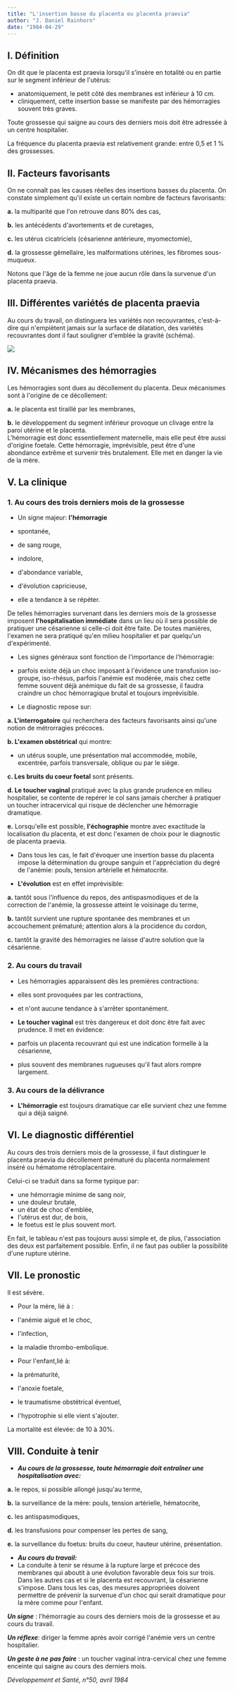 ```yaml
---
title: "L'insertion basse du placenta ou placenta praevia"
author: "J. Daniel Rainhorn"
date: "1984-04-29"
---
```


## I. Définition

On dit que le placenta est praevia lorsqu'il s'insère en totalité ou en partie sur le segment inférieur de l'utérus:

- anatomiquement, le petit côté des membranes est inférieur à 10 cm.
- cliniquement, cette insertion basse se manifeste par des hémorragies souvent très graves.

Toute grossesse qui saigne au cours des derniers mois doit être adressée à un centre hospitalier.

La fréquence du placenta praevia est relativement grande: entre 0,5 et 1 % des grossesses.

## II. Facteurs favorisants

On ne connaît pas les causes réelles des insertions basses du placenta. On constate simplement qu'il existe un certain nombre de facteurs favorisants:

**a.** la multiparité que l'on retrouve dans 80% des cas,

**b.** les antécédents d'avortements et de curetages,

**c.** les utérus cicatriciels (césarienne antérieure, myomectomie),

**d.** la grossesse gémellaire, les malformations utérines, les fibromes sous-muqueux.

Notons que l'âge de la femme ne joue aucun rôle dans la survenue d'un placenta praevia.

## III. Différentes variétés de placenta praevia

Au cours du travail, on distinguera les variétés non recouvrantes, c'est-à-dire qui n'empiètent jamais sur la surface de dilatation, des variétés recouvrantes dont il faut souligner d'emblée la gravité (schéma).

![](i119-1.jpg)

## IV. Mécanismes des hémorragies

Les hémorragies sont dues au décollement du placenta. Deux mécanismes sont à l'origine de ce décollement:

**a.** le placenta est tiraillé par les membranes,

**b.** le développement du segment inférieur provoque un clivage entre la paroi utérine et le placenta.  
L'hémorragie est donc essentiellement maternelle, mais elle peut être aussi d'origine foetale. Cette hémorragie, imprévisible, peut être d'une abondance extrême et survenir très brutalement. Elle met en danger la vie de la mère.

## V. La clinique

### 1. Au cours des trois derniers mois de la grossesse

- Un signe majeur: **l'hémorragie**

- spontanée,

- de sang rouge,

- indolore,

- d'abondance variable,

- d'évolution capricieuse,

- elle a tendance à se répéter.

De telles hémorragies survenant dans les derniers mois de la grossesse imposent **l'hospitalisation immédiate** dans un lieu où il sera possible de pratiquer une césarienne si celle-ci doit être faite. De toutes manières, l'examen ne sera pratiqué qu'en milieu hospitalier et par quelqu'un d'expérimenté.

- Les signes généraux sont fonction de l'importance de l'hémorragie:

- parfois existe déjà un choc imposant à l'évidence une transfusion iso-groupe, iso-rhésus, parfois l'anémie est modérée, mais chez cette femme souvent déjà anémique du fait de sa grossesse, il faudra craindre un choc hémorragique brutal et toujours imprévisible.

- Le diagnostic repose sur:

**a. L'interrogatoire** qui recherchera des facteurs favorisants ainsi qu'une notion de métrorragies précoces.

**b. L'examen obstétrical** qui montre:

- un utérus souple, une présentation mal accommodée, mobile, excentrée, parfois transversale, oblique ou par le siège.

**c. Les bruits du coeur foetal** sont présents.

**d. Le toucher vaginal** pratiqué avec la plus grande prudence en milieu hospitalier, se contente de repérer le col sans jamais chercher à pratiquer un toucher intracervical qui risque de déclencher une hémorragie dramatique.

**e.** Lorsqu'elle est possible, **l'échographie** montre avec exactitude la localisation du placenta, et est donc l'examen de choix pour le diagnostic de placenta praevia.

- Dans tous les cas, le fait d'évoquer une insertion basse du placenta impose la détermination du groupe sanguin et l'appréciation du degré de l'anémie: pouls, tension artérielle et hématocrite.

- **L'évolution** est en effet imprévisible:

**a.** tantôt sous l'influence du repos, des antispasmodiques et de la correction de l'anémie, la grossesse atteint le voisinage du terme,

**b.** tantôt survient une rupture spontanée des membranes et un accouchement prématuré; attention alors à la procidence du cordon,

**c.** tantôt la gravité des hémorragies ne laisse d'autre solution que la césarienne.

### 2. Au cours du travail

- Les hémorragies apparaissent dès les premières contractions:

<!-- -->

- elles sont provoquées par les contractions,

- et n'ont aucune tendance à s'arrêter spontanément.

<!-- -->

- **Le toucher vaginal** est très dangereux et doit donc être fait avec prudence. Il met en évidence:

<!-- -->

- parfois un placenta recouvrant qui est une indication formelle à la césarienne,

- plus souvent des membranes rugueuses qu'il faut alors rompre largement.

### 3. Au cours de la délivrance

- **L'hémorragie** est toujours dramatique car elle survient chez une femme qui a déjà saigné.

## VI. Le diagnostic différentiel

Au cours des trois derniers mois de la grossesse, il faut distinguer le placenta praevia du décollement prématuré du placenta normalement inséré ou hématome rétroplacentaire.

Celui-ci se traduit dans sa forme typique par:

- une hémorragie minime de sang noir,
- une douleur brutale,
- un état de choc d'emblée,
- l'utérus est dur, de bois,
- le foetus est le plus souvent mort.

En fait, le tableau n'est pas toujours aussi simple et, de plus, l'association des deux est parfaitement possible. Enfin, il ne faut pas oublier la possibilité d'une rupture utérine.

## VII. Le pronostic

Il est sévère.

- Pour la mère, lié à :

<!-- -->

- l'anémie aiguë et le choc,

- l'infection,

- la maladie thrombo-embolique.

<!-- -->

- Pour l'enfant,lié à:

<!-- -->

- la prématurité,

- l'anoxie foetale,

- le traumatisme obstétrical éventuel,

- l'hypotrophie si elle vient s'ajouter.

La mortalité est élevée: de 10 à 30%.

## VIII. Conduite à tenir

- ***Au cours de la grossesse, toute hémorragie doit entraîner une hospitalisation avec:***

**a.** le repos, si possible allongé jusqu'au terme,

**b.** la surveillance de la mère: pouls, tension artérielle, hématocrite,

**c.** les antispasmodiques,

**d.** les transfusions pour compenser les pertes de sang,

**e.** la surveillance du foetus: bruits du coeur, hauteur utérine, présentation.

- ***Au cours du travail:***
- La conduite à tenir se résume à la rupture large et précoce des membranes qui aboutit à une évolution favorable deux fois sur trois. Dans les autres cas et si le placenta est recouvrant, la césarienne s'impose. Dans tous les cas, des mesures appropriées doivent permettre de prévenir la survenue d'un choc qui serait dramatique pour la mère comme pour l'enfant.

***Un signe*** : l'hémorragie au cours des derniers mois de la grossesse et au cours du travail.

***Un réflexe***: diriger la femme après avoir corrigé l'anémie vers un centre hospitalier.

***Un geste à ne*** ***pas faire*** : un toucher vaginal intra-cervical chez une femme enceinte qui saigne au cours des derniers mois.

*Développement et Santé, n°50, avril 1984*
